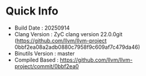 # Quick Info
* Build Date : 20250914
* Clang Version : ZyC clang version 22.0.0git (https://github.com/llvm/llvm-project 0bbf2ea08a2adb0880c7958f9c609af7c479da46)
* Binutils Version : master
* Compiled Based : https://github.com/llvm/llvm-project/commit/0bbf2ea0

